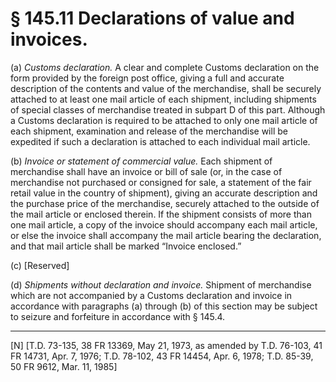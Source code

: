 # § 145.11   Declarations of value and invoices.

(a) *Customs declaration.* A clear and complete Customs declaration on the form provided by the foreign post office, giving a full and accurate description of the contents and value of the merchandise, shall be securely attached to at least one mail article of each shipment, including shipments of special classes of merchandise treated in subpart D of this part. Although a Customs declaration is required to be attached to only one mail article of each shipment, examination and release of the merchandise will be expedited if such a declaration is attached to each individual mail article.


(b) *Invoice or statement of commercial value.* Each shipment of merchandise shall have an invoice or bill of sale (or, in the case of merchandise not purchased or consigned for sale, a statement of the fair retail value in the country of shipment), giving an accurate description and the purchase price of the merchandise, securely attached to the outside of the mail article or enclosed therein. If the shipment consists of more than one mail article, a copy of the invoice should accompany each mail article, or else the invoice shall accompany the mail article bearing the declaration, and that mail article shall be marked “Invoice enclosed.” 


(c) [Reserved]


(d) *Shipments without declaration and invoice.* Shipment of merchandise which are not accompanied by a Customs declaration and invoice in accordance with paragraphs (a) through (b) of this section may be subject to seizure and forfeiture in accordance with § 145.4. 



---

[N] [T.D. 73-135, 38 FR 13369, May 21, 1973, as amended by T.D. 76-103, 41 FR 14731, Apr. 7, 1976; T.D. 78-102, 43 FR 14454, Apr. 6, 1978; T.D. 85-39, 50 FR 9612, Mar. 11, 1985]




